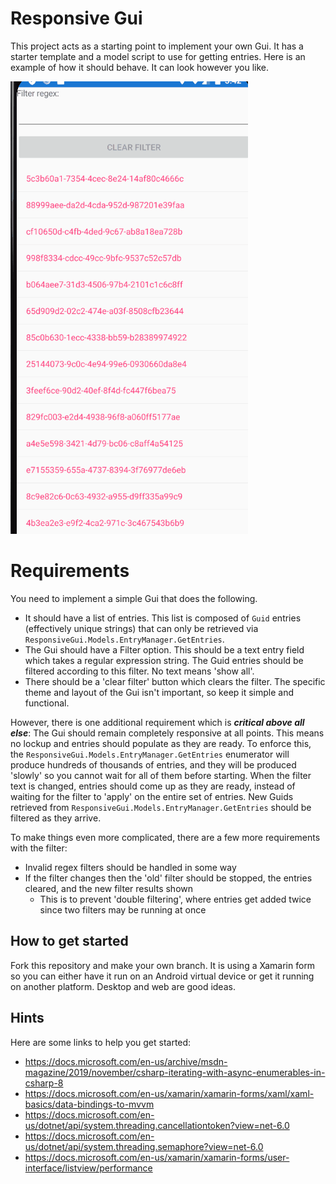 # Responsive Gui
This project acts as a starting point to implement your own Gui.
It has a starter template and a model script to use for getting entries.
Here is an example of how it should behave. It can look however you like.

![Responsive filtering](./responsive-filter.gif)

# Requirements
You need to implement a simple Gui that does the following.
 - It should have a list of entries. This list is composed of `Guid` entries (effectively unique strings) that can only be retrieved via `ResponsiveGui.Models.EntryManager.GetEntries`.
 - The Gui should have a Filter option. This should be a text entry field which takes a regular expression string. The Guid entries should be filtered according to this filter. No text means 'show all'.
 - There should be a 'clear filter' button which clears the filter.
The specific theme and layout of the Gui isn't important, so keep it simple and functional.

However, there is one additional requirement which is ***critical above all else***:
The Gui should remain completely responsive at all points. This means no lockup and entries should populate as they are ready. To enforce this, the `ResponsiveGui.Models.EntryManager.GetEntries` enumerator will produce hundreds of thousands of entries, and they will be produced 'slowly' so you cannot wait for all of them before starting.
When the filter text is changed, entries should come up as they are ready, instead of waiting for the filter to 'apply' on the entire set of entries. New Guids retrieved from `ResponsiveGui.Models.EntryManager.GetEntries` should be filtered as they arrive.

To make things even more complicated, there are a few more requirements with the filter:
 - Invalid regex filters should be handled in some way
 - If the filter changes then the 'old' filter should be stopped, the entries cleared, and the new filter results shown
   - This is to prevent 'double filtering', where entries get added twice since two filters may be running at once

## How to get started
Fork this repository and make your own branch. It is using a Xamarin form so you can either have it run on an Android virtual device or get it running on another platform. Desktop and web are good ideas.

## Hints
Here are some links to help you get started:

- https://docs.microsoft.com/en-us/archive/msdn-magazine/2019/november/csharp-iterating-with-async-enumerables-in-csharp-8
- https://docs.microsoft.com/en-us/xamarin/xamarin-forms/xaml/xaml-basics/data-bindings-to-mvvm
- https://docs.microsoft.com/en-us/dotnet/api/system.threading.cancellationtoken?view=net-6.0
- https://docs.microsoft.com/en-us/dotnet/api/system.threading.semaphore?view=net-6.0
- https://docs.microsoft.com/en-us/xamarin/xamarin-forms/user-interface/listview/performance
